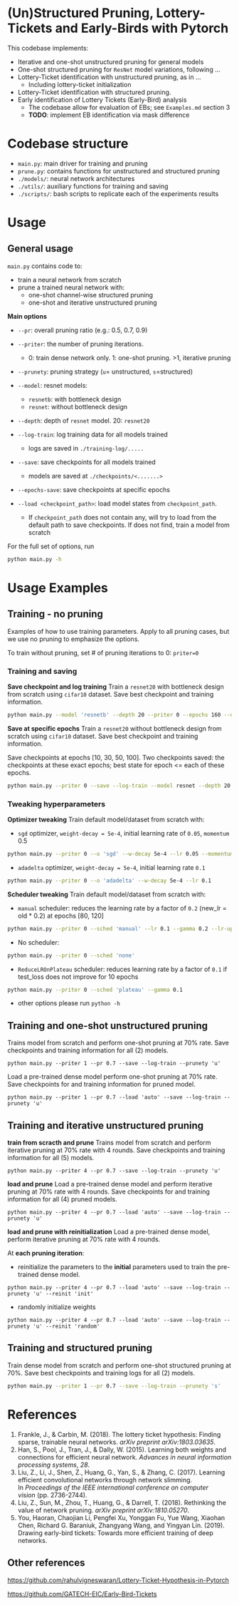 # (Un)Structured Pruning, Lottery-Tickets and Early-Birds with Pytorch

This codebase implements:
- Iterative and one-shot unstructured pruning for general models
- One-shot structured pruning for `ResNet` model variations, following ...
- Lottery-Ticket identification with unstructured pruning, as in ...
  - Including lottery-ticket initialization
- Lottery-Ticket identification with structured pruning.
- Early identification of Lottery Tickets (Early-Bird) analysis
  - The codebase allow for evaluation of EBs; see `Examples.md` section 3
  - **TODO**: implement EB identification via mask difference

# Codebase structure
- `main.py`: main driver for training and pruning
- `prune.py`: contains functions for unstructured and structured pruning
- `./models/`: neural network architectures
- `./utils/`: auxiliary functions for training and saving
- `./scripts/`: bash scripts to replicate each of the experiments results

# Usage

## General usage
`main.py` contains code to:
- train a neural network from scratch 
- prune a trained neural network with:
	- one-shot channel-wise structured pruning
	- one-shot and iterative unstructured pruning 

**Main options**
- `--pr`: overall pruning ratio (e.g.: 0.5, 0.7, 0.9)

- `--priter`: the number of pruning iterations. 
	- 0: train dense network only. 1: one-shot pruning.  >1, iterative pruning

- `--prunety`: pruning strategy (`u`= unstructured, `s`=structured)

- `--model`: resnet models:
	- `resnetb`: with bottleneck design
	- `resnet`: without bottleneck design

- `--depth`: depth of `resnet` model. 20: `resnet20`

- `--log-train`: log training data for all models trained
	- logs are saved in `./training-log/.....`

- `--save`: save checkpoints for all models trained
	- models are saved at `./checkpoints/<.......>`

- `--epochs-save`: save checkpoints at specific epochs

- `--load <checkpoint_path>`: load model states from `checkpoint_path`. 
	- If `checkpoint_path` does not contain any, will try to load from the default path to save checkpoints. If does not find, train a model from scratch

For the full set of options, run 
```bash
python main.py -h
```

# Usage Examples
## Training - no pruning
Examples of how to use training parameters. Apply to all pruning cases, but we use no pruning to emphasize the options.

To train without pruning, set # of pruning iterations to 0: `priter=0`
### Training and saving

**Save checkpoint and log training**
Train a `resnet20` with bottleneck design from scratch using `cifar10` dataset. Save best checkpoint and training information.
```bash
python main.py --model 'resnetb' --depth 20 --priter 0 --epochs 160 --dataset cifar10 --save --log-train 
```

**Save at specific epochs**
Train a `resnet20` without bottleneck design from scratch using `cifar10` dataset. Save best checkpoint and training information. 

Save checkpoints at epochs [10, 30, 50, 100]. Two checkpoints saved: the checkpoints at these exact epochs; best state for epoch <= each of these epochs. 

```bash
python main.py --priter 0 --save --log-train --model resnet --depth 20 --dataset cifar10 --epochs-save 10 30 50 100
```

### Tweaking hyperparameters

**Optimizer tweaking**
Train default model/dataset from scratch with:
- `sgd` optimizer, `weight-decay = 5e-4`, initial learning rate of `0.05`, `momentum` 0.5
```bash
python main.py --priter 0 --o 'sgd' --w-decay 5e-4 --lr 0.05 --momentum 0.5
```

- `adadelta` optimizer, `weight-decay = 5e-4`, initial learning rate  `0.1`
```bash
python main.py --priter 0 --o 'adadelta' --w-decay 5e-4 --lr 0.1
```

**Scheduler tweaking**
Train default model/dataset from scratch with:
- `manual` scheduler: reduces the learning rate by a factor of `0.2` (new_lr = old * 0.2) at epochs [80, 120]
```bash
python main.py --priter 0 --sched 'manual' --lr 0.1 --gamma 0.2 --lr-update-epochs [80, 120]
```

- No scheduler: 
```bash
python main.py --priter 0 --sched 'none'
```

- `ReduceLROnPlateau` scheduler: reduces learning rate by a factor of `0.1` if test_loss does not improve for 10 epochs
```bash
python main.py --priter 0 --sched 'plateau' --gamma 0.1
```

- other options please run `python -h`

## Training and one-shot unstructured pruning
Trains model from scratch and perform one-shot pruning at 70% rate. Save checkpoints and training information for all (2) models.
```shell
python main.py --priter 1 --pr 0.7 --save --log-train --prunety 'u'
```

Load a pre-trained dense model perform one-shot pruning at 70% rate. Save checkpoints for and training information for pruned model.
```shell
python main.py --priter 1 --pr 0.7 --load 'auto' --save --log-train --prunety 'u'
```

## Training and iterative unstructured pruning

**train from scracth and prune**
Trains model from scratch and perform iterative pruning at 70% rate with 4 rounds. Save checkpoints and training information for all (5) models.

```shell
python main.py --priter 4 --pr 0.7 --save --log-train --prunety 'u'
```

**load and prune**
Load a pre-trained dense model and perform iterative pruning at 70% rate with 4 rounds. Save checkpoints for and training information for all (4) pruned models.

```shell
python main.py --priter 4 --pr 0.7 --load 'auto' --save --log-train --prunety 'u'
```

**load and prune with reinitialization**
Load a pre-trained dense model, perform iterative pruning at 70% rate with 4 rounds. 


At **each pruning iteration**: 
- reinitialize the parameters to the **initial** parameters used to train the pre-trained dense model.
```shell
python main.py --priter 4 --pr 0.7 --load 'auto' --save --log-train --prunety 'u' --reinit 'init'
```
- randomly initialize weights
```shell
python main.py --priter 4 --pr 0.7 --load 'auto' --save --log-train --prunety 'u' --reinit 'random'
```

## Training and structured pruning
Train dense model from scratch and perform one-shot structured pruning at 70%. Save best checkpoints and training logs for all (2) models.

```bash
python main.py --priter 1 --pr 0.7 --save --log-train --prunety 's'
```

# References
1. Frankle, J., & Carbin, M. (2018). The lottery ticket hypothesis: Finding sparse, trainable neural networks. _arXiv preprint arXiv:1803.03635_.
2. Han, S., Pool, J., Tran, J., & Dally, W. (2015). Learning both weights and connections for efficient neural network. _Advances in neural information processing systems_, _28_.
3. Liu, Z., Li, J., Shen, Z., Huang, G., Yan, S., & Zhang, C. (2017). Learning efficient convolutional networks through network slimming. In _Proceedings of the IEEE international conference on computer vision_ (pp. 2736-2744).
4. Liu, Z., Sun, M., Zhou, T., Huang, G., & Darrell, T. (2018). Rethinking the value of network pruning. _arXiv preprint arXiv:1810.05270_.
5. You, Haoran, Chaojian Li, Pengfei Xu, Yonggan Fu, Yue Wang, Xiaohan Chen, Richard G. Baraniuk, Zhangyang Wang, and Yingyan Lin. (2019). Drawing early-bird tickets: Towards more efficient training of deep networks. 

## Other references
https://github.com/rahulvigneswaran/Lottery-Ticket-Hypothesis-in-Pytorch

https://github.com/GATECH-EIC/Early-Bird-Tickets

